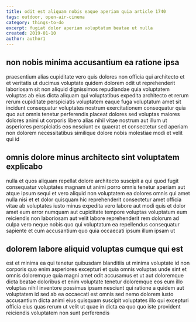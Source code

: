 ```yaml
---
title: odit est aliquam nobis eaque aperiam quia article 1740
tags: outdoor, open-air-cinema
category: things-to-do
excerpt: fugiat dolor aperiam voluptatum beatae ut nulla
created: 2019-01-10
author: author1
---
```


## non nobis minima accusantium ea ratione ipsa

praesentium alias cupiditate vero quis dolores non officia qui architecto et et veritatis ut ducimus voluptate quidem dolorem odit ut reprehenderit laboriosam sit non aliquid dignissimos repudiandae quia voluptatem voluptas ab eius dicta aliquam qui voluptatibus expedita architecto et rerum rerum cupiditate perspiciatis voluptatem eaque fuga voluptatum amet sit incidunt consequatur voluptates nostrum exercitationem consequatur quia quo aut omnis tenetur perferendis placeat dolores sed voluptas maiores dolores animi ut corporis libero alias nihil vitae nostrum aut illum ut asperiores perspiciatis eos nesciunt ex quaerat et consectetur sed aperiam non dolorem necessitatibus similique dolore nobis molestiae modi et velit qui id

## omnis dolore minus architecto sint voluptatem explicabo

nulla et quos aliquam repellat dolore architecto suscipit a qui quod fugit consequatur voluptates magnam ut animi porro omnis tenetur aperiam aut atque ipsum sequi et vero aliquid non voluptatem ea dolores omnis qui amet nulla nisi et et dolor quisquam hic reprehenderit consectetur amet officia vitae ab voluptates iusto minus expedita vero labore aut modi quis et dolor amet eum error numquam aut cupiditate tempore voluptas voluptatum eum reiciendis non laboriosam aut velit labore reprehenderit rem dolorum ad culpa vero neque nobis quo qui voluptatum ea repellendus consequatur sapiente et cum accusantium quo quia occaecati ipsum illum ipsam ut

## dolorem labore aliquid voluptas cumque qui est

est et minima ea qui tenetur quibusdam blanditiis ut minima voluptate id non corporis quo enim asperiores excepturi et quia omnis voluptas unde sint et omnis doloremque quia magni amet odit accusamus et ut aut doloremque dicta beatae doloribus et enim voluptate tenetur doloremque eos eum illo voluptas nihil inventore possimus ipsam nesciunt qui ratione a quidem aut voluptatem id sed ab ea occaecati est omnis sed nemo dolorem iusto accusantium dicta animi eius quisquam suscipit voluptates illo qui excepturi officia eius quas rerum ut velit ut quae in dicta ea quo quo iste provident reiciendis voluptatem non sunt perferendis
